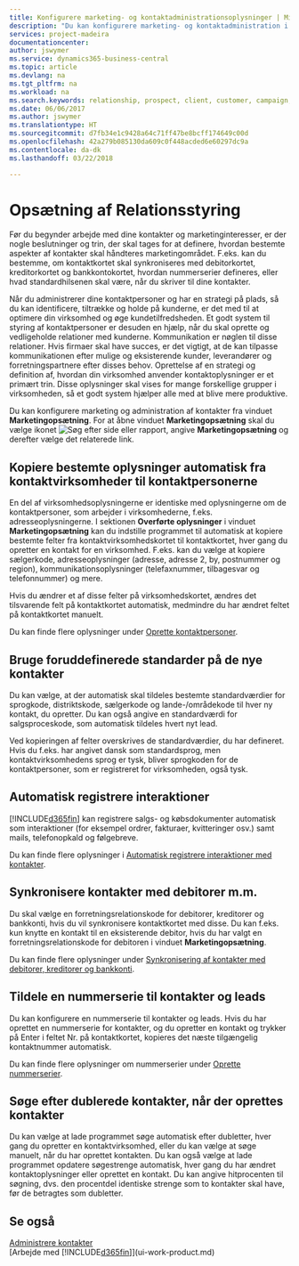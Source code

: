 ```yaml
---
title: Konfigurere marketing- og kontaktadministrationsoplysninger | Microsoft Docs
description: "Du kan konfigurere marketing- og kontaktadministration i Financials for at optimere relationer med kundeemner eller kunder og forbedre kampagner og salgsfremstød."
services: project-madeira
documentationcenter: 
author: jswymer
ms.service: dynamics365-business-central
ms.topic: article
ms.devlang: na
ms.tgt_pltfrm: na
ms.workload: na
ms.search.keywords: relationship, prospect, client, customer, campaign, promo
ms.date: 06/06/2017
ms.author: jswymer
ms.translationtype: HT
ms.sourcegitcommit: d7fb34e1c9428a64c71ff47be8bcff174649c00d
ms.openlocfilehash: 42a279b085130da609c0f448acded6e60297dc9a
ms.contentlocale: da-dk
ms.lasthandoff: 03/22/2018

---
```

# <a name="setting-up-relationship-management"></a>Opsætning af Relationsstyring
Før du begynder arbejde med dine kontakter og marketinginteresser, er der nogle beslutninger og trin, der skal tages for at definere, hvordan bestemte aspekter af kontakter skal håndteres marketingområdet. F.eks. kan du bestemme, om kontaktkortet skal synkroniseres med debitorkortet, kreditorkortet og bankkontokortet, hvordan nummerserier defineres, eller hvad standardhilsenen skal være, når du skriver til dine kontakter.

Når du administrerer dine kontaktpersoner og har en strategi på plads, så du kan identificere, tiltrække og holde på kunderne, er det med til at optimere din virksomhed og øge kundetilfredsheden. Et godt system til styring af kontaktpersoner er desuden en hjælp, når du skal oprette og vedligeholde relationer med kunderne. Kommunikation er nøglen til disse relationer. Hvis firmaer skal have succes, er det vigtigt, at de kan tilpasse kommunikationen efter mulige og eksisterende kunder, leverandører og forretningspartnere efter disses behov. Oprettelse af en strategi og definition af, hvordan din virksomhed anvender kontaktoplysninger er et primært trin. Disse oplysninger skal vises for mange forskellige grupper i virksomheden, så et godt system hjælper alle med at blive mere produktive.

Du kan konfigurere marketing og administration af kontakter fra vinduet **Marketingopsætning**. For at åbne vinduet **Marketingopsætning** skal du vælge ikonet ![Søg efter side eller rapport](media/ui-search/search_small.png "Ikonet Søg efter side eller rapport"), angive **Marketingopsætning** og derefter vælge det relaterede link.

## <a name="automatically-copying-specific-information-from-the-contact-companies-to-the-contact-persons"></a>Kopiere bestemte oplysninger automatisk fra kontaktvirksomheder til kontaktpersonerne
En del af virksomhedsoplysningerne er identiske med oplysningerne om de kontaktpersoner, som arbejder i virksomhederne, f.eks. adresseoplysningerne. I sektionen **Overførte oplysninger** i vinduet **Marketingopsætning** kan du indstille programmet til automatisk at kopiere bestemte felter fra kontaktvirksomhedskortet til kontaktkortet, hver gang du opretter en kontakt for en virksomhed. F.eks. kan du vælge at kopiere sælgerkode, adresseoplysninger (adresse, adresse 2, by, postnummer og region), kommunikationsoplysninger (telefaxnummer, tilbagesvar og telefonnummer) og mere.

Hvis du ændrer et af disse felter på virksomhedskortet, ændres det tilsvarende felt på kontaktkortet automatisk, medmindre du har ændret feltet på kontaktkortet manuelt.

Du kan finde flere oplysninger under [Oprette kontaktpersoner](marketing-how-create-contact-persons.md).

## <a name="using-predefined-defaults-on-new-contacts"></a>Bruge foruddefinerede standarder på de nye kontakter
Du kan vælge, at der automatisk skal tildeles bestemte standardværdier for sprogkode, distriktskode, sælgerkode og lande-/områdekode til hver ny kontakt, du opretter. Du kan også angive en standardværdi for salgsproceskode, som automatisk tildeles hvert nyt lead.

Ved kopieringen af felter overskrives de standardværdier, du har defineret. Hvis du f.eks. har angivet dansk som standardsprog, men kontaktvirksomhedens sprog er tysk, bliver sprogkoden for de kontaktpersoner, som er registreret for virksomheden, også tysk.

<!--You can also setup a default salutation that the program automatically assigns to your contacts. You can use these salutations in your interaction template attachments (for example, Microsoft Word documents). When setting up a default salutation, you can enter a salutation text and a salutation format. For example, if the salutation text is Dear, and the salutation format is Salutation Text + Title + Name, the program will automatically enter Dear Mr. John Smith as a salutation for a contact called John Smith.-->

## <a name="automatically-recording-interactions"></a>Automatisk registrere interaktioner
[!INCLUDE[d365fin](includes/d365fin_md.md)] kan registrere salgs- og købsdokumenter automatisk som interaktioner (for eksempel ordrer, fakturaer, kvitteringer osv.) samt mails, telefonopkald og følgebreve.

Du kan finde flere oplysninger i [Automatisk registrere interaktioner med kontakter](marketing-auto-record-interactions.md).

## <a name="synchronizing-contacts-with-customers-and-more"></a>Synkronisere kontakter med debitorer m.m.
Du skal vælge en forretningsrelationskode for debitorer, kreditorer og bankkonti, hvis du vil synkronisere kontaktkortet med disse. Du kan f.eks. kun knytte en kontakt til en eksisterende debitor, hvis du har valgt en forretningsrelationskode for debitoren i vinduet **Marketingopsætning**.

Du kan finde flere oplysninger under [Synkronisering af kontakter med debitorer, kreditorer og bankkonti](marketing-synchronize-contacts-customers-vendors-bank-accounts.md).

## <a name="assigning-a-number-series-to-contacts-and-opportunities"></a>Tildele en nummerserie til kontakter og leads
Du kan konfigurere en nummerserie til kontakter og leads. Hvis du har oprettet en nummerserie for kontakter, og du opretter en kontakt og trykker på Enter i feltet Nr. på kontaktkortet, kopieres det næste tilgængelig kontaktnummer automatisk.

Du kan finde flere oplysninger om nummerserier under [Oprette nummerserier](ui-create-number-series.md).

## <a name="searching-for-duplicate-contacts-when-contacts-are-created"></a>Søge efter dublerede kontakter, når der oprettes kontakter
Du kan vælge at lade programmet søge automatisk efter dubletter, hver gang du opretter en kontaktvirksomhed, eller du kan vælge at søge manuelt, når du har oprettet kontakten. Du kan også vælge at lade programmet opdatere søgestrenge automatisk, hver gang du har ændret kontaktoplysninger eller oprettet en kontakt. Du kan angive hitprocenten til søgning, dvs. den procentdel identiske strenge som to kontakter skal have, før de betragtes som dubletter.

## <a name="see-also"></a>Se også
[Administrere kontakter](marketing-contacts.md)  
[Arbejde med [!INCLUDE[d365fin](includes/d365fin_md.md)]](ui-work-product.md)  

